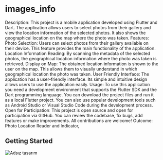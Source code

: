 # images_info

Description:
This project is a mobile application developed using Flutter and Dart. The application allows users to select photos from their gallery and view the location information of the selected photos. It also shows the geographical location on the map where the photo was taken.
Features:
Photo Selection: Users can select photos from their gallery available on their device. This feature provides the main functionality of the application.
Location Information Reading: By scanning the metadata of the selected photos, the geographical location information where the photo was taken is retrieved.
Display on Map: The obtained location information is shown to the user on the map. This allows them to visually understand in which geographical location the photo was taken.
User Friendly Interface: The application has a user-friendly interface. Its simple and intuitive design allows users to use the application easily.
Usage:
To use this application you need a development environment that supports the Flutter SDK and the Dart programming language. You can download the project files and run it as a local Flutter project. You can also use popular development tools such as Android Studio or Visual Studio Code during the development process.
Open for Participation:
This project is open source and open for participation via GitHub. You can review the codebase, fix bugs, add features or make improvements. All contributions are welcome!
Outcome:
Photo Location Reader and Indicator,

## Getting Started


![Adsız tasarım](https://github.com/Berkaytok66/images_info/assets/93052055/7c4a9c89-e8ee-4857-affb-03da468ba521)
